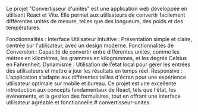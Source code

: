 Le projet "Convertisseur d'unités" est une application web développée en utilisant React et Vite. Elle permet aux utilisateurs de convertir facilement différentes unités de mesure, telles que des longueurs, des poids et des températures.

Fonctionnalités :
Interface Utilisateur Intuitive : Présentation simple et claire, centrée sur l'utilisateur, avec un design moderne.
Fonctionnalités de Conversion : Capacité de convertir entre différentes unités, comme les mètres en kilomètres, les grammes en kilogrammes, et les degrés Celsius en Fahrenheit.
Dynamisme : Utilisation de l'état local pour gérer les entrées des utilisateurs et mettre à jour les résultats en temps réel.
Responsive : L'application s'adapte aux différentes tailles d'écran pour une expérience utilisateur optimale sur mobile et bureau.
Ce projet est une excellente introduction aux concepts fondamentaux de React, tels que l'état, les événements, et la gestion des formulaires, tout en offrant une interface utilisateur agréable et fonctionnelle.# convertisseur-unites

